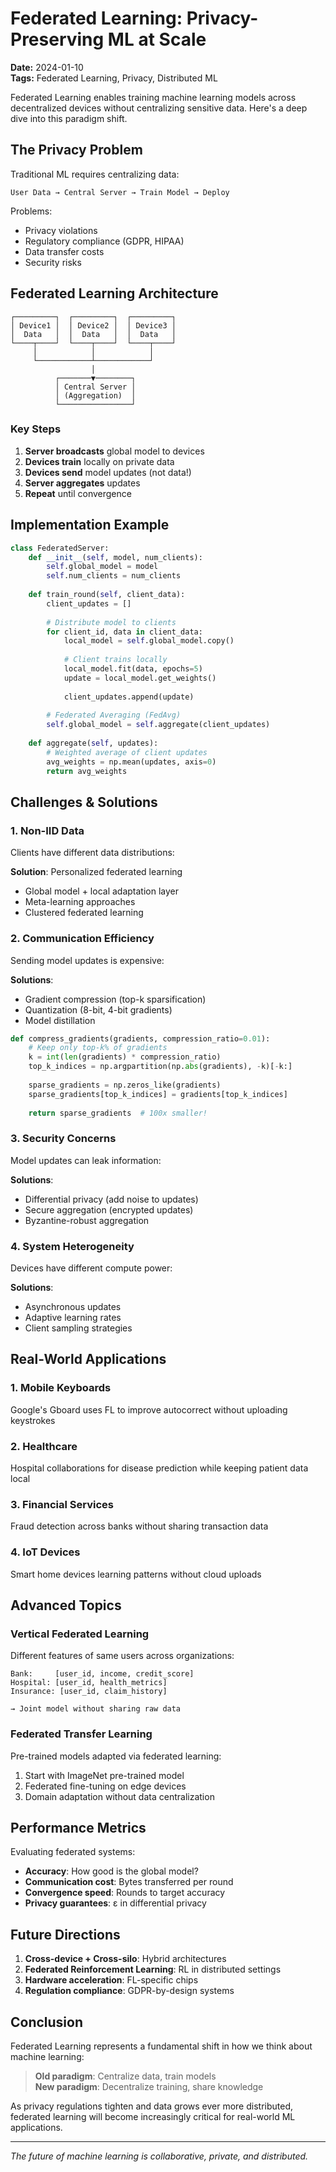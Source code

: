 # Federated Learning: Privacy-Preserving ML at Scale

**Date:** 2024-01-10  
**Tags:** Federated Learning, Privacy, Distributed ML

Federated Learning enables training machine learning models across decentralized devices without centralizing sensitive data. Here's a deep dive into this paradigm shift.

## The Privacy Problem

Traditional ML requires centralizing data:

```
User Data → Central Server → Train Model → Deploy
```

Problems:
- Privacy violations
- Regulatory compliance (GDPR, HIPAA)
- Data transfer costs
- Security risks

## Federated Learning Architecture

```
┌─────────┐  ┌─────────┐  ┌─────────┐
│ Device1 │  │ Device2 │  │ Device3 │
│  Data   │  │  Data   │  │  Data   │
└────┬────┘  └────┬────┘  └────┬────┘
     │            │            │
     └────────────┴────────────┘
                  │
          ┌───────▼────────┐
          │ Central Server │
          │ (Aggregation)  │
          └────────────────┘
```

### Key Steps

1. **Server broadcasts** global model to devices
2. **Devices train** locally on private data
3. **Devices send** model updates (not data!)
4. **Server aggregates** updates
5. **Repeat** until convergence

## Implementation Example

```python
class FederatedServer:
    def __init__(self, model, num_clients):
        self.global_model = model
        self.num_clients = num_clients
    
    def train_round(self, client_data):
        client_updates = []
        
        # Distribute model to clients
        for client_id, data in client_data:
            local_model = self.global_model.copy()
            
            # Client trains locally
            local_model.fit(data, epochs=5)
            update = local_model.get_weights()
            
            client_updates.append(update)
        
        # Federated Averaging (FedAvg)
        self.global_model = self.aggregate(client_updates)
        
    def aggregate(self, updates):
        # Weighted average of client updates
        avg_weights = np.mean(updates, axis=0)
        return avg_weights
```

## Challenges & Solutions

### 1. Non-IID Data

Clients have different data distributions:

**Solution**: Personalized federated learning
- Global model + local adaptation layer
- Meta-learning approaches
- Clustered federated learning

### 2. Communication Efficiency

Sending model updates is expensive:

**Solutions**:
- Gradient compression (top-k sparsification)
- Quantization (8-bit, 4-bit gradients)
- Model distillation

```python
def compress_gradients(gradients, compression_ratio=0.01):
    # Keep only top-k% of gradients
    k = int(len(gradients) * compression_ratio)
    top_k_indices = np.argpartition(np.abs(gradients), -k)[-k:]
    
    sparse_gradients = np.zeros_like(gradients)
    sparse_gradients[top_k_indices] = gradients[top_k_indices]
    
    return sparse_gradients  # 100x smaller!
```

### 3. Security Concerns

Model updates can leak information:

**Solutions**:
- Differential privacy (add noise to updates)
- Secure aggregation (encrypted updates)
- Byzantine-robust aggregation

### 4. System Heterogeneity

Devices have different compute power:

**Solutions**:
- Asynchronous updates
- Adaptive learning rates
- Client sampling strategies

## Real-World Applications

### 1. Mobile Keyboards
Google's Gboard uses FL to improve autocorrect without uploading keystrokes

### 2. Healthcare
Hospital collaborations for disease prediction while keeping patient data local

### 3. Financial Services
Fraud detection across banks without sharing transaction data

### 4. IoT Devices
Smart home devices learning patterns without cloud uploads

## Advanced Topics

### Vertical Federated Learning

Different features of same users across organizations:

```
Bank:     [user_id, income, credit_score]
Hospital: [user_id, health_metrics]
Insurance: [user_id, claim_history]

→ Joint model without sharing raw data
```

### Federated Transfer Learning

Pre-trained models adapted via federated learning:

1. Start with ImageNet pre-trained model
2. Federated fine-tuning on edge devices
3. Domain adaptation without data centralization

## Performance Metrics

Evaluating federated systems:

- **Accuracy**: How good is the global model?
- **Communication cost**: Bytes transferred per round
- **Convergence speed**: Rounds to target accuracy
- **Privacy guarantees**: ε in differential privacy

## Future Directions

1. **Cross-device + Cross-silo**: Hybrid architectures
2. **Federated Reinforcement Learning**: RL in distributed settings
3. **Hardware acceleration**: FL-specific chips
4. **Regulation compliance**: GDPR-by-design systems

## Conclusion

Federated Learning represents a fundamental shift in how we think about machine learning:

> **Old paradigm**: Centralize data, train models  
> **New paradigm**: Decentralize training, share knowledge

As privacy regulations tighten and data grows ever more distributed, federated learning will become increasingly critical for real-world ML applications.

---

*The future of machine learning is collaborative, private, and distributed.*
